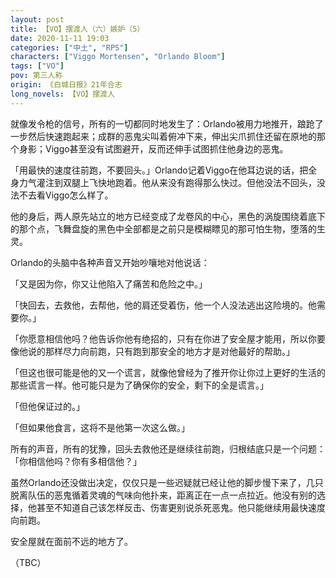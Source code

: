 ```yaml
---
layout: post
title: 【VO】摆渡人（六）嫉妒（5）
date: 2020-11-11 19:03
categories: ["中土", "RPS"]
characters: ["Viggo Mortensen", "Orlando Bloom"]
tags: ["VO"]
pov: 第三人称
origin: 《白城日报》21年合志
long_novels: 【VO】摆渡人
---
```


就像发令枪的信号，所有的一切都同时地发生了：Orlando被用力地推开，踉跄了一步然后快速跑起来；成群的恶鬼尖叫着俯冲下来，伸出尖爪抓住还留在原地的那个身影；Viggo甚至没有试图避开，反而还伸手试图抓住他身边的恶鬼。

「用最快的速度往前跑，不要回头。」Orlando记着Viggo在他耳边说的话，把全身力气灌注到双腿上飞快地跑着。他从来没有跑得那么快过。但他没法不回头，没法不去看Viggo怎么样了。

他的身后，两人原先站立的地方已经变成了龙卷风的中心，黑色的涡旋围绕着底下的那个点，飞舞盘旋的黑色中全部都是之前只是模糊瞟见的那可怕生物，堕落的生灵。

Orlando的头脑中各种声音又开始吵嚷地对他说话：

「又是因为你，你又让他陷入了痛苦和危险之中。」

「快回去，去救他，去帮他，他的肩还受着伤，他一个人没法逃出这险境的。他需要你。」

「你愿意相信他吗？他告诉你他有绝招的，只有在你进了安全屋才能用，所以你要像他说的那样尽力向前跑，只有跑到那安全的地方才是对他最好的帮助。」

「但这也很可能是他的又一个谎言，就像他曾经为了推开你让你过上更好的生活的那些谎言一样。他可能只是为了确保你的安全，剩下的全是谎言。」

「但他保证过的。」

「但如果他食言，这将不是他第一次这么做。」

所有的声音，所有的犹豫，回头去救他还是继续往前跑，归根结底只是一个问题：「你相信他吗？你有多相信他？」

虽然Orlando还没做出决定，仅仅只是一些迟疑就已经让他的脚步慢下来了，几只脱离队伍的恶鬼循着灵魂的气味向他扑来，距离正在一点一点拉近。他没有别的选择，他甚至不知道自己该怎样反击、伤害更别说杀死恶鬼。他只能继续用最快速度向前跑。

安全屋就在面前不远的地方了。

（TBC）

